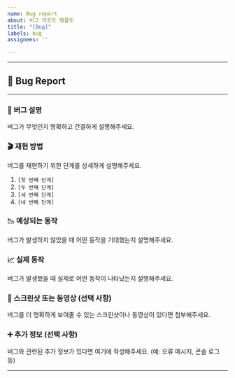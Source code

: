 ```yaml
---
name: Bug report
about: 버그 리포트 템플릿
title: "[Bug]"
labels: bug
assignees: ''

---
```


---

## 🐛 Bug Report

---

### 🚨 버그 설명

버그가 무엇인지 명확하고 간결하게 설명해주세요.

### 🎬 재현 방법

버그를 재현하기 위한 단계를 상세하게 설명해주세요.

1. `[첫 번째 단계]`
2. `[두 번째 단계]`
3. `[세 번째 단계]`
4. `[네 번째 단계]`

### 📉 예상되는 동작

버그가 발생하지 않았을 때 어떤 동작을 기대했는지 설명해주세요.

### 📈 실제 동작

버그가 발생했을 때 실제로 어떤 동작이 나타났는지 설명해주세요.

### 📸 스크린샷 또는 동영상 (선택 사항)

버그를 더 명확하게 보여줄 수 있는 스크린샷이나 동영상이 있다면 첨부해주세요.

### ➕ 추가 정보 (선택 사항)

버그와 관련된 추가 정보가 있다면 여기에 작성해주세요. (예: 오류 메시지, 콘솔 로그 등)

---
